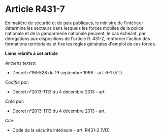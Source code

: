 # Article R431-7

En matière de sécurité et de paix publiques, le ministre de l'intérieur détermine les secteurs dans lesquels les forces
mobiles de la police nationale et de la gendarmerie nationale peuvent, le cas échéant, par dérogations aux dispositions de
l'article R. 431-2, renforcer l'action des formations territoriales et fixe les règles générales d'emploi de ces forces.

**Liens relatifs à cet article**

_Anciens textes_:

  - Décret n°96-828 du 19 septembre 1996 - art. 6-1 (VT)

_Codifié par_:

  - Décret n°2013-1113 du 4 décembre 2013 - art.

_Créé par_:

  - Décret n°2013-1113 du 4 décembre 2013 - art.

_Cite_:

  - Code de la sécurité intérieure - art. R431-2 (VD)
